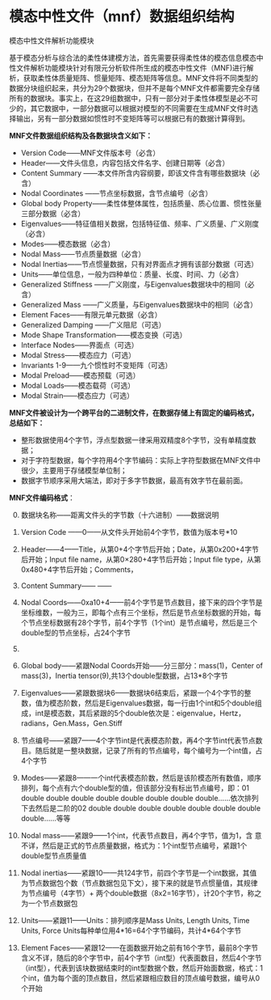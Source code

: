 # 模态中性文件（mnf）数据组织结构

模态中性文件解析功能模块

基于模态分析与综合法的柔性体建模方法，首先需要获得柔性体的模态信息模态中性文件解析功能模块针对有限元分析软件所生成的模态中性文件（MNF)进行解析，获取柔性体质量矩阵、惯量矩阵、模态矩阵等信息。MNF文件将不同类型的数据分块组织起来，共分为29个数据块，但并不是每个MNF文件都需要完全存储所有的数据块。事实上，在这29组数据中，只有一部分对于柔性体模型是必不可少的，其它数据中，一部分数据可以根据对模型的不同需要在生成MNF文件时选择输出，另有一部分数据如惯性时不变矩阵等可以根据已有的数据计算得到。

**MNF文件数据组织结构及各数据块含义如下：**

- Version Code——MNF文件版本号（必含）
- Header——文件头信息，内容包括文件名字、创建日期等（必含）
- Content Summary ——本文件所含内容纲要，即该文件含有哪些数据块（必含）
- Nodal Coordinates ——节点坐标数据，含节点编号（必含）
- Global body Property——柔性体整体属性，包括质量、质心位置、惯性张量三部分数据（必含）
- Eigenvalues——特征值相关数据，包括特征值、频率、广义质量、广义刚度（必含）
- Modes——模态数据（必含）
- Nodal Mass——节点质量数据（必含）
- Nodal Inertias——节点惯量数据，只有对界面点才拥有该部分数据（可选）
- Units——单位信息，一般为四种单位：质量、长度、时间、力（必含）
- Generalized Stiffness ——广义刚度，与Eigenvalues数据块中的相同（必含）
- Generalized Mass ——广义质量，与Eigenvalues数据块中的相同（必含）
- Element Faces——有限元单元数据（必含）
- Generalized Damping ——广义阻尼（可选）
- Mode Shape Transformation——模态变换（可选）
- Interface Nodes——界面点（可选）
- Modal Stress——模态应力（可选）
- Invariants 1-9——九个惯性时不变矩阵（可选）
- Modal Preload——模态预载（可选）
- Modal Loads——模态载荷（可选）
- Modal Strain——模态应力（可选）

**MNF文件被设计为一个跨平台的二进制文件，在数据存储上有固定的编码格式，总结如下：**

- 整形数据使用4个字节，浮点型数据一律采用双精度8个字节，没有单精度数据；
- 对于字符型数据，每个字符用4个字节编码：实际上字符型数据在MNF文件中很少，主要用于存储模型单位制；
- 数据字节顺序采用大端法，即对于多字节数据，最高有效字节在最前面。

**MNF文件编码格式**：

0. 数据块名称——距离文件头的字节数（十六进制）——数据说明

1. Version Code ——0——从文件头开始前4个字节，数值为版本号*10

2. Header——4——Title，从第0+4个字节后开始；Date，从第0x200+4字节后开始；Input file name，从第0×280+4字节后开始；Input file type，从第0x480+4字节后开始；Comments，

3. Content Summary—— ——

4. Nodal Coords——0xa10+4——前4个字节是节点数目，接下来的四个字节是坐标维数，一般为三，即每个点有三个坐标，然后是节点坐标数据的开始，每个节点坐标数据有28个字节，前4个字节（1个int）是节点编号，然后是三个double型的节点坐标，占24个字节
5. 

6. Global body——紧跟Nodal Coords开始——分三部分：mass(1)，Center of mass(3)，Inertia tensor(9),共13个double型数据，占13*8个字节

7. Eigenvalues——紧跟数据块6——数据块6结束后，紧跟一个4个字节的整数，值为模态阶数，然后是Eigenvalues数据，每一行由1个int和5个double组成，int是模态数，其后紧跟的5个double依次是：eigenvalue，Hertz，radians，Gen.Mass，Gen.Stiff

8. 节点编号——紧跟7——4个字节int是代表模态阶数，再4个字节int代表节点数目。随后就是一整块数据，记录了所有的节点编号，每个编号为一个int值，占4个字节

9. Modes——紧跟8——一个int代表模态阶数，然后是该阶模态所有数值，顺序排列，每个点有六个double型的值，但该部分没有标出节点编号，即：01 double double double double double double double double……依次排列下去然后是二阶的02 double double double double double double double double……等等

10. Nodal mass——紧跟9——1个int，代表节点数目，再4个字节，值为1，含 意不详，然后是正式的节点质量数据，格式为：1个int型节点编号，紧跟1个double型节点质量值

11. Nodal inertias——紧跟10——共124字节，前四个字节是一个int数据，其值为节点数据包个数（节点数据包见下文），接下来的就是节点惯量值，其规律为节点编号（4字节）+ 两个double数据（8x2=16字节），计20个字节，称之为一个节点数据包

12. Units——紧跟11——Units：排列顺序是Mass Units, Length Units, Time Units, Force Units每种单位用4\*16=64个字节编码，共计4\*64个字节

13. Element Faces——紧跟12——在面数据开始之前有16个字节，最前8个字节含义不详，随后的8个字节中，前4个字节（int型）代表面数目，然后4个字节（int型），代表到该块数据结束时的int型数据个数，然后开始面数据，格式：1个int，值为每个面的顶点数目，然后紧跟相应数目的顶点编号数据，编号从0个开始